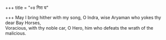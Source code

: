 +++
title = "०४ गिरा य"

+++
May I bring hither with my song, O Indra, wise Aryaman who yokes thy dear Bay Horses,  
     Voracious, with thy noble car, O Hero, him who defeats the wrath of the malicious.